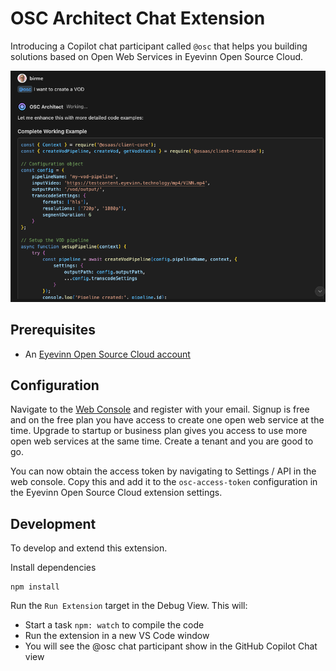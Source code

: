 # OSC Architect Chat Extension

Introducing a Copilot chat participant called `@osc` that helps you building solutions based on Open Web Services in Eyevinn Open Source Cloud.

![example](screenshot.png)

## Prerequisites

- An [Eyevinn Open Source Cloud account](https://www.osaas.io)

## Configuration

Navigate to the [Web Console](https://app.osaas.io) and register with your email. Signup is free and on the free plan you have access to create one open web service at the time. Upgrade to startup or business plan gives you access to use more open web services at the same time. Create a tenant and you are good to go.

You can now obtain the access token by navigating to Settings / API in the web console. Copy this and add it to the `osc-access-token` configuration in the Eyevinn Open Source Cloud extension settings.

## Development

To develop and extend this extension.

Install dependencies

```
npm install
```

Run the `Run Extension` target in the Debug View. This will:
 - Start a task `npm: watch` to compile the code
 - Run the extension in a new VS Code window
 - You will see the @osc chat participant show in the GitHub Copilot Chat view